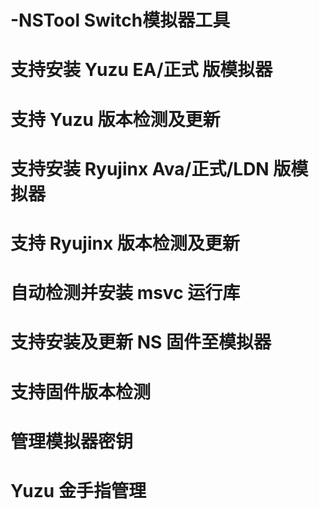 # -NSTool Switch模拟器工具


#  支持安装 Yuzu EA/正式 版模拟器
#  支持 Yuzu 版本检测及更新
#  支持安装 Ryujinx Ava/正式/LDN 版模拟器
#  支持 Ryujinx 版本检测及更新
#  自动检测并安装 msvc 运行库
#  支持安装及更新 NS 固件至模拟器
#  支持固件版本检测
#  管理模拟器密钥
#  Yuzu 金手指管理
